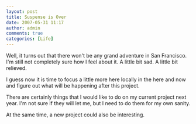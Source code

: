 ```yaml
---
layout: post
title: Suspense is Over
date: 2007-05-31 11:17
author: admin
comments: true
categories: [Life]
---
```

Well, it turns out that there won't be any grand adventure in San Francisco.  I'm still not completely sure how I feel about it.  A little bit sad.  A little bit relieved.

I guess now it is time to focus a little more here locally in the here and now and figure out what will be happening after this project.

There are certainly things that I would like to do on my current project next year.  I'm not sure if they will let me, but I need to do them for my own sanity.

At the same time, a new project could also be interesting.

